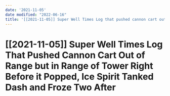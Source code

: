 ```yaml
---
date: '2021-11-05'
date modified: "2022-06-16"
title: '[[2021-11-05]] Super Well Times Log that pushed cannon cart out of range but in range of tower right before it popped, ice spirit tanked dash and froze two after'
---
```


# [[2021-11-05]] Super Well Times Log That Pushed Cannon Cart Out of Range but in Range of Tower Right Before it Popped, Ice Spirit Tanked Dash and Froze Two After
